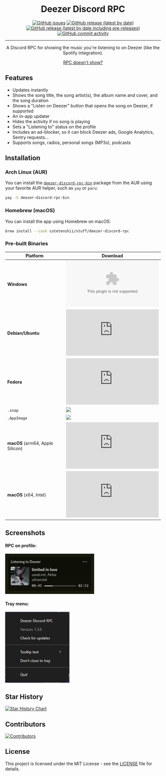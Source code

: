 <div align="center">
    <h1>Deezer Discord RPC</h1>
    <a href="https://github.com/CuteTenshii/deezer-discord-rpc/issues"><img alt="GitHub issues" src="https://img.shields.io/github/issues/CuteTenshii/deezer-discord-rpc?style=for-the-badge"></a>
    <a href="https://github.com/CuteTenshii/deezer-discord-rpc/releases/latest"><img alt="GitHub release (latest by date)" src="https://img.shields.io/github/downloads/CuteTenshii/deezer-discord-rpc/latest/total?style=for-the-badge"></a>
    <a href="https://github.com/CuteTenshii/deezer-discord-rpc/releases/latest"><img alt="GitHub release (latest by date including pre-releases)" src="https://img.shields.io/github/v/release/CuteTenshii/deezer-discord-rpc?include_prereleases&label=latest%20release&style=for-the-badge"></a>
    <a href="https://github.com/CuteTenshii/deezer-discord-rpc/commits"><img alt="GitHub commit activity" src="https://img.shields.io/github/commit-activity/w/CuteTenshii/deezer-discord-rpc?style=for-the-badge"></a>
    <hr />
    <p>A Discord RPC for showing the music you're listening to on Deezer (like the Spotify integration).</p>
    <a href="https://github.com/CuteTenshii/deezer-discord-rpc/wiki/RPC-doesn't-show%3F">RPC doesn't show?</a>
</div>

## Features

* Updates instantly
* Shows the song title, the song artist(s), the album name and cover, and the song duration
* Shows a "Listen on Deezer" button that opens the song on Deezer, if supported
* An in-app updater
* Hides the activity if no song is playing
* Sets a "Listening to" status on the profile
* Includes an ad-blocker, so it can block Deezer ads, Google Analytics, Sentry requests...
* Supports songs, radios, personal songs (MP3s), podcasts

## Installation

### Arch Linux (AUR)

You can install the [`deezer-discord-rpc-bin`](https://aur.archlinux.org/packages/deezer-discord-rpc-bin) package from the AUR using your favorite AUR helper, such as `yay` or `paru`:

```bash
yay -S deezer-discord-rpc-bin
```

### Homebrew (macOS)

You can install the app using Homebrew on macOS:

```bash
brew install --cask cutetenshii/stuff/deezer-discord-rpc
```

### Pre-built Binaries

| **Platform**                     | **Download**                                                                                                                                                                                                                                                     |
|----------------------------------|------------------------------------------------------------------------------------------------------------------------------------------------------------------------------------------------------------------------------------------------------------------|
| **Windows**                      | [![](https://img.shields.io/github/downloads/CuteTenshii/deezer-discord-rpc/latest/DeezerDiscordRPC-win-x64.exe?style=for-the-badge)](https://github.com/CuteTenshii/deezer-discord-rpc/releases/latest/download/DeezerDiscordRPC-win-x64.exe)                       |
| **Debian/Ubuntu**                | [![](https://img.shields.io/github/downloads/CuteTenshii/deezer-discord-rpc/latest/DeezerDiscordRPC-linux-amd64.deb?style=for-the-badge&logo=debian)](https://github.com/CuteTenshii/deezer-discord-rpc/releases/latest/download/DeezerDiscordRPC-linux-amd64.deb)   |
| **Fedora**                       | [![](https://img.shields.io/github/downloads/CuteTenshii/deezer-discord-rpc/latest/DeezerDiscordRPC-linux-x86_64.rpm?style=for-the-badge&logo=fedora)](https://github.com/CuteTenshii/deezer-discord-rpc/releases/latest/download/DeezerDiscordRPC-linux-x86_64.rpm) |
| `.snap`                          | [![](https://img.shields.io/github/downloads/CuteTenshii/deezer-discord-rpc/latest/DeezerDiscordRPC-linux-amd64.snap?style=for-the-badge)](https://github.com/CuteTenshii/deezer-discord-rpc/releases/latest/download/DeezerDiscordRPC-linux-amd64.snap)             |
| `.AppImage`                      | [![](https://img.shields.io/github/downloads/CuteTenshii/deezer-discord-rpc/latest/DeezerDiscordRPC-linux-x86_64.AppImage?style=for-the-badge)](https://github.com/CuteTenshii/deezer-discord-rpc/releases/latest/download/DeezerDiscordRPC-linux-x86_64.AppImage)   |
| **macOS** (arm64, Apple Silicon) | [![](https://img.shields.io/github/downloads/CuteTenshii/deezer-discord-rpc/latest/DeezerDiscordRPC-mac-arm64.dmg?style=for-the-badge&logo=apple)](https://github.com/CuteTenshii/deezer-discord-rpc/releases/latest/download/DeezerDiscordRPC-mac-arm64.dmg)        |
| **macOS** (x64, Intel)           | [![](https://img.shields.io/github/downloads/CuteTenshii/deezer-discord-rpc/latest/DeezerDiscordRPC-mac-x64.dmg?style=for-the-badge&logo=apple)](https://github.com/CuteTenshii/deezer-discord-rpc/releases/latest/download/DeezerDiscordRPC-mac-x64.dmg)            |

## Screenshots

#### RPC on profile:

![RPC on profile](screenshots/rpc.png)

#### Tray menu:

![Tray menu](screenshots/tray_menu.png)

## Star History

[![Star History Chart](https://api.star-history.com/svg?repos=CuteTenshii/deezer-discord-rpc&type=Date)](https://star-history.com/#CuteTenshii/deezer-discord-rpc&Date)

## Contributors

[![Contributors](https://contrib.rocks/image?repo=CuteTenshii/deezer-discord-rpc)](https://github.com/CuteTenshii/deezer-discord-rpc/graphs/contributors)

## License

This project is licensed under the MIT License - see the [LICENSE](LICENSE) file for details.

